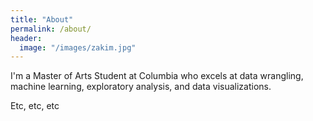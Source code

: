 ```yaml
---
title: "About"
permalink: /about/
header:
  image: "/images/zakim.jpg"
---
```


I'm a Master of Arts Student at Columbia who excels at data wrangling, machine learning, exploratory analysis, and data visualizations.

Etc, etc, etc
